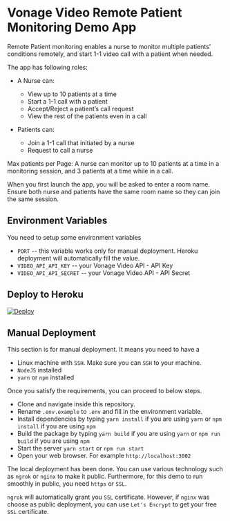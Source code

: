 # Vonage Video Remote Patient Monitoring Demo App

Remote Patient monitoring enables a nurse to monitor multiple patients' conditions remotely, and start 1-1 video call with a patient when needed.

The app has following roles:
- A Nurse can:
  - View up to 10 patients at a time
  - Start a 1-1 call with a patient
  - Accept/Reject a patient’s call request
  - View the rest of the patients even in a call

- Patients can:
  - Join a 1-1 call that initiated by a nurse
  - Request to call a nurse


Max patients per Page:
A nurse can monitor up to 10 patients at a time in a monitoring session, and 3 patients at a time while in a call.

When you first launch the app, you will be asked to enter a room name. Ensure both nurse and patients have the same room name so they can join the same session.


## Environment Variables
You need to setup some environment variables 

  - `PORT` -- this variable works only for manual deployment. Heroku deployment will automatically fill the value.
  - `VIDEO_API_API_KEY` -- your Vonage Video API - API Key
  - `VIDEO_API_API_SECRET` -- your Vonage Video API - API Secret

## Deploy to Heroku
[![Deploy](https://www.herokucdn.com/deploy/button.svg)](https://heroku.com/deploy?template=https://github.com/nexmo-se/remote-patient-monitoring)

## Manual Deployment
This section is for manual deployment. It means you need to have a 
  
  - Linux machine with `SSH`. Make sure you can `SSH` to your machine.
  - `NodeJS` installed
  - `yarn` or `npm` installed

Once you satisfy the requirements, you can proceed to below steps.
  
  - Clone and navigate inside this repository.
  - Rename `.env.example` to `.env` and fill in the environment variable.
  - Install dependencies by typing `yarn install` if you are using `yarn` or `npm install` if you are using `npm`
  - Build the package by typing `yarn build` if you are using `yarn` or `npm run build` if you are using `npm`
  - Start the server `yarn start` or `npm run start`
  - Open your web browser. For example `http://localhost:3002`

The local deployment has been done. You can use various technology such as `ngrok` or `nginx` to make it public. Furthermore, for this demo to run smoothly in public, you need `https` or `SSL`. 

`ngrok` will automatically grant you `SSL` certificate. However, if `nginx` was choose as public deployment, you can use `Let's Encrypt` to get your free `SSL` certificate.
